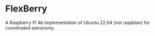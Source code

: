 # FlexBerry
A Raspberry Pi 4b implementation of Ubuntu 22.04 (not raspbian) for coordinated astronomy.
